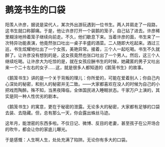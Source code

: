 # 鹅笼书生的口袋

阳羡人许彦，据说是梁代人，某次外出游玩遇到一位书生。两人并肩走了一段路，这书生就口称脚痛。于是，他让许彦打开一个装鹅的笼子，自己钻了进去。许彦稀里糊涂地拎着笼子继续向前走。不久，他们歇息下来。当着许彦的面，书生来了一次特异功能表演，他竟然张口吐出一桌子丰盛的酒菜。二人随即大吃起来。酒过三巡，书生炫耀地吐出了一个女孩，美艳异常。接着，三个人一起吃喝。书生不久就醉了。让许彦没有想到的是，这女孩竟然也张口吐出了一个男人。然后，这三个人继续吃喝。让许彦大为吃惊的是，就在女孩应酬书生的时候，她藏匿的男子又吐出来一个二十左右的女子……这，就是很多人都知道的《鹅笼书生》的故事。 

《鹅笼书生》讲的是一个关于背叛的理儿：你所爱的，可能在爱着别人；你自己内心深处的秘密，和别人的秘密并无二致。——大家都喜欢在没人的时候为自己的小把戏而陶醉。殊不知，当黑夜降临，全体国民进入睡眠状态。千家万户上演的，其实是同一种人性优劣的剧本。 

《鹅笼书生》的寓意，更在于秘密的泄露。无论多大的秘密，大家都有足够的口袋去装、去隐藏。但，总有那么一天，你会露出蛛丝马迹。 

这年月，能泄密的东西多啦。不仅日记、微博、反目的老妻，甚至孩子在公开场合的吹牛，都会让你的家底儿曝光。 

于是感慨：人生啊人生，处处充满了陷阱。无论你有多大的口袋。